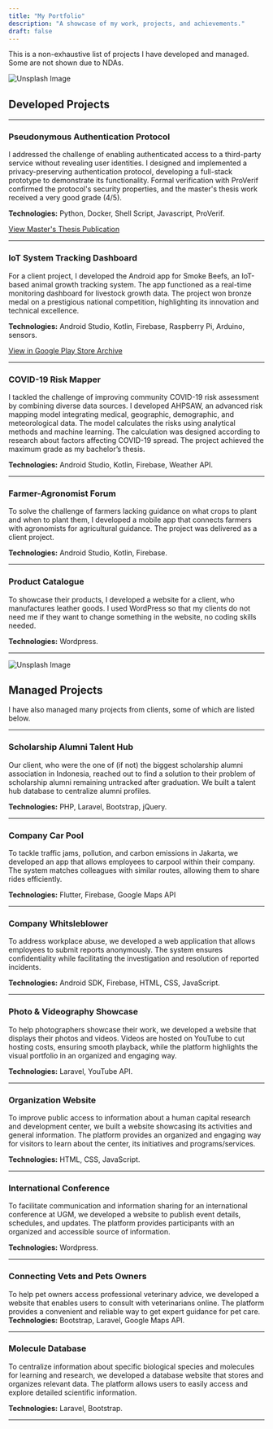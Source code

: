 ```yaml
---
title: "My Portfolio"
description: "A showcase of my work, projects, and achievements."
draft: false
---
```


This is a non-exhaustive list of projects I have developed and managed. Some are not shown due to NDAs.

![Unsplash Image](https://images.unsplash.com/photo-1498050108023-c5249f4df085?q=80&w=1472&auto=format&fit=crop&ixlib=rb-4.0.3&ixid=M3wxMjA3fDB8MHxwaG90by1wYWdlfHx8fGVufDB8fHx8fA%3D%3D)

## Developed Projects

---

### Pseudonymous Authentication Protocol

I addressed the challenge of enabling authenticated access to a third-party service without revealing user identities. I designed and implemented a privacy-preserving authentication protocol, developing a full-stack prototype to demonstrate its functionality. Formal verification with ProVerif confirmed the protocol's security properties, and the master's thesis work received a very good grade (4/5).

**Technologies:** Python, Docker, Shell Script, Javascript, ProVerif.

[View Master's Thesis Publication](https://aaltodoc.aalto.fi/items/1504145a-ad66-447a-86e4-d228f4c4f8d6)

---

### IoT System Tracking Dashboard

For a client project, I developed the Android app for Smoke Beefs, an IoT-based animal growth tracking system. The app functioned as a real-time monitoring dashboard for livestock growth data. The project won bronze medal on a prestigious national competition, highlighting its innovation and technical excellence.

**Technologies:** Android Studio, Kotlin, Firebase, Raspberry Pi, Arduino, sensors.

[View in Google Play Store Archive](https://apkpure.com/smoke-beefs/com.thefajarmalik.smokebeefs)

---

### COVID-19 Risk Mapper

I tackled the challenge of improving community COVID-19 risk assessment by combining diverse data sources. I developed AHPSAW, an advanced risk mapping model integrating medical, geographic, demographic, and meteorological data. The model calculates the risks using analytical methods and machine learning. The calculation was designed according to research about factors affecting COVID-19 spread. The project achieved the maximum grade as my bachelor’s thesis.

**Technologies:** Android Studio, Kotlin, Firebase, Weather API.

<!-- [View in GitHub](https://github.com/thefajarmalik/AHPSAW) -->

---

### Farmer-Agronomist Forum

To solve the challenge of farmers lacking guidance on what crops to plant and when to plant them, I developed a mobile app that connects farmers with agronomists for agricultural guidance. The project was delivered as a client project.

**Technologies:** Android Studio, Kotlin, Firebase.

---

### Product Catalogue

To showcase their products, I developed a website for a client, who manufactures leather goods. I used WordPress so that my clients do not need me if they want to change something in the website, no coding skills needed.

**Technologies:** Wordpress.

---

![Unsplash Image](https://images.unsplash.com/photo-1531403009284-440f080d1e12?q=80&w=1470&auto=format&fit=crop&ixlib=rb-4.0.3&ixid=M3wxMjA3fDB8MHxwaG90by1wYWdlfHx8fGVufDB8fHx8fA%3D%3D)

## Managed Projects
I have also managed many projects from clients, some of which are listed below.

---

### Scholarship Alumni Talent Hub

Our client, who were the one of (if not) the biggest scholarship alumni association in Indonesia, reached out to find a solution to their problem of scholarship alumni remaining untracked after graduation. We built a talent hub database to centralize alumni profiles.

**Technologies:** PHP, Laravel, Bootstrap, jQuery.

---

### Company Car Pool

To tackle traffic jams, pollution, and carbon emissions in Jakarta, we developed an app that allows employees to carpool within their company. The system matches colleagues with similar routes, allowing them to share rides efficiently.

**Technologies:** Flutter, Firebase, Google Maps API

---

### Company Whitsleblower

To address workplace abuse, we developed a web application that allows employees to submit reports anonymously. The system ensures confidentiality while facilitating the investigation and resolution of reported incidents.

**Technologies:** Android SDK, Firebase, HTML, CSS, JavaScript.

---

### Photo & Videography Showcase

To help photographers showcase their work, we developed a website that displays their photos and videos. Videos are hosted on YouTube to cut hosting costs, ensuring smooth playback, while the platform highlights the visual portfolio in an organized and engaging way.

**Technologies:**  Laravel, YouTube API.

---

### Organization Website

To improve public access to information about a human capital research and development center, we built a website showcasing its activities and general information. The platform provides an organized and engaging way for visitors to learn about the center, its initiatives and programs/services.

**Technologies:** HTML, CSS, JavaScript.

---

### International Conference

To facilitate communication and information sharing for an international conference at UGM, we developed a website to publish event details, schedules, and updates. The platform provides participants with an organized and accessible source of information.

**Technologies:** Wordpress.

---

### Connecting Vets and Pets Owners

To help pet owners access professional veterinary advice, we developed a website that enables users to consult with veterinarians online. The platform provides a convenient and reliable way to get expert guidance for pet care.
**Technologies:**  Bootstrap, Laravel, Google Maps API.

---

### Molecule Database

To centralize information about specific biological species and molecules for learning and research, we developed a database website that stores and organizes relevant data. The platform allows users to easily access and explore detailed scientific information.

**Technologies:** Laravel, Bootstrap.

---